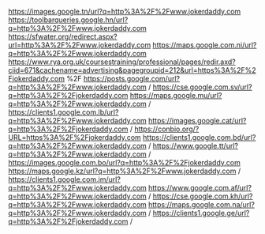 https://images.google.tn/url?q=http%3A%2F%2Fwww.jokerdaddy.com 
https://toolbarqueries.google.hn/url?q=http%3A%2F%2Fwww.jokerdaddy.com 
https://sfwater.org/redirect.aspx?url=http%3A%2F%2Fwww.jokerdaddy.com 
https://maps.google.com.ni/url?q=http%3A%2F%2Fwww.jokerdaddy.com 
https://www.rya.org.uk/coursestraining/professional/pages/redir.axd?ciid=671&cachename=advertising&pagegroupid=212&url=https%3A%2F%2Fjokerdaddy.com %2F
https://posts.google.com/url?q=http%3A%2F%2Fwww.jokerdaddy.com /
https://cse.google.com.sv/url?q=http%3A%2F%2Fjokerdaddy.com 
https://maps.google.mu/url?q=http%3A%2F%2Fwww.jokerdaddy.com /
https://clients1.google.com.lb/url?q=http%3A%2F%2Fwww.jokerdaddy.com 
https://images.google.cat/url?q=http%3A%2F%2Fjokerdaddy.com /
https://conbio.org/?URL=https%3A%2F%2Fjokerdaddy.com 
https://clients1.google.com.bd/url?q=http%3A%2F%2Fwww.jokerdaddy.com /
https://www.google.tt/url?q=http%3A%2F%2Fwww.jokerdaddy.com /
https://images.google.com.bo/url?q=http%3A%2F%2Fjokerdaddy.com 
https://maps.google.kz/url?q=http%3A%2F%2Fwww.jokerdaddy.com /
https://clients1.google.com.jm/url?q=http%3A%2F%2Fwww.jokerdaddy.com 
https://www.google.com.af/url?q=http%3A%2F%2Fwww.jokerdaddy.com /
https://cse.google.com.kh/url?q=http%3A%2F%2Fwww.jokerdaddy.com 
https://maps.google.com.na/url?q=http%3A%2F%2Fwww.jokerdaddy.com /
https://clients1.google.ge/url?q=http%3A%2F%2Fjokerdaddy.com /
